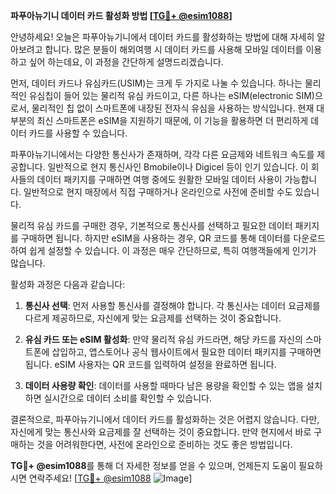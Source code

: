 **파푸아뉴기니 데이터 카드 활성화 방법 [[TG💪+ @esim1088](https://t.me/s/esim1088)]**

안녕하세요! 오늘은 파푸아뉴기니에서 데이터 카드를 활성화하는 방법에 대해 자세히 알아보려고 합니다. 많은 분들이 해외여행 시 데이터 카드를 사용해 모바일 데이터를 이용하고 싶어 하는데요, 이 과정을 간단하게 설명드리겠습니다.

먼저, 데이터 카드나 유심카드(USIM)는 크게 두 가지로 나눌 수 있습니다. 하나는 물리적인 유심칩이 들어 있는 물리적 유심 카드이고, 다른 하나는 eSIM(electronic SIM)으로서, 물리적인 칩 없이 스마트폰에 내장된 전자식 유심을 사용하는 방식입니다. 현재 대부분의 최신 스마트폰은 eSIM을 지원하기 때문에, 이 기능을 활용하면 더 편리하게 데이터 카드를 사용할 수 있습니다.

파푸아뉴기니에서는 다양한 통신사가 존재하며, 각각 다른 요금제와 네트워크 속도를 제공합니다. 일반적으로 현지 통신사인 Bmobile이나 Digicel 등이 인기 있습니다. 이 회사들의 데이터 패키지를 구매하면 여행 중에도 원활한 모바일 데이터 사용이 가능합니다. 일반적으로 현지 매장에서 직접 구매하거나 온라인으로 사전에 준비할 수도 있습니다.

물리적 유심 카드를 구매한 경우, 기본적으로 통신사를 선택하고 필요한 데이터 패키지를 구매하면 됩니다. 하지만 eSIM을 사용하는 경우, QR 코드를 통해 데이터를 다운로드하여 쉽게 설정할 수 있습니다. 이 과정은 매우 간단하므로, 특히 여행객들에게 인기가 많습니다.

활성화 과정은 다음과 같습니다:

1. **통신사 선택**: 먼저 사용할 통신사를 결정해야 합니다. 각 통신사는 데이터 요금제를 다르게 제공하므로, 자신에게 맞는 요금제를 선택하는 것이 중요합니다.
   
2. **유심 카드 또는 eSIM 활성화**: 만약 물리적 유심 카드라면, 해당 카드를 자신의 스마트폰에 삽입하고, 앱스토어나 공식 웹사이트에서 필요한 데이터 패키지를 구매하면 됩니다. eSIM 사용자는 QR 코드를 입력하여 설정을 완료하면 됩니다.

3. **데이터 사용량 확인**: 데이터를 사용할 때마다 남은 용량을 확인할 수 있는 앱을 설치하면 실시간으로 데이터 소비를 확인할 수 있습니다.

결론적으로, 파푸아뉴기니에서 데이터 카드를 활성화하는 것은 어렵지 않습니다. 다만, 자신에게 맞는 통신사와 요금제를 잘 선택하는 것이 중요합니다. 만약 현지에서 바로 구매하는 것을 어려워한다면, 사전에 온라인으로 준비하는 것도 좋은 방법입니다.

**TG💪+ @esim1088**를 통해 더 자세한 정보를 얻을 수 있으며, 언제든지 도움이 필요하시면 연락주세요! [[TG💪+ @esim1088](https://t.me/s/esim1088) ![Image](https://i.postimg.cc/Y0z9fWf4/image.png)]